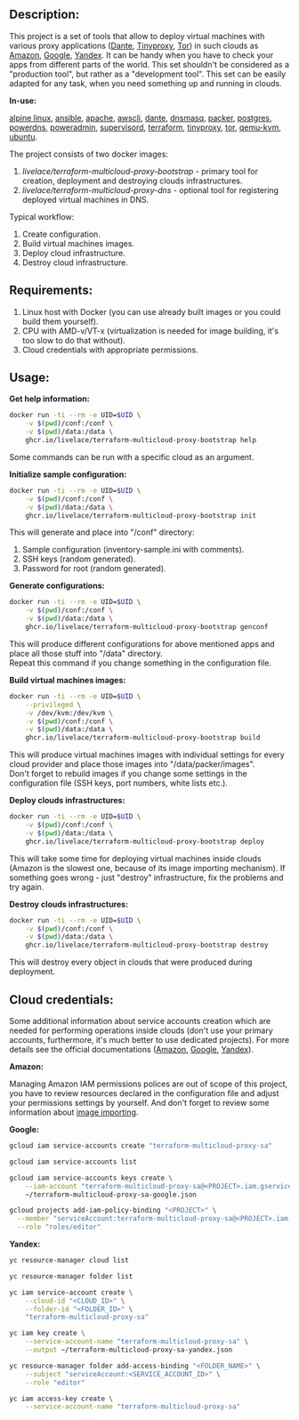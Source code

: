 ## Description:

This project is a set of tools that allow to deploy virtual machines with various proxy applications 
([Dante](https://www.inet.no/dante/), [Tinyproxy](https://github.com/tinyproxy/tinyproxy), [Tor](https://www.torproject.org/)) in such clouds as [Amazon](https://aws.amazon.com/), [Google](https://cloud.google.com/), [Yandex](https://cloud.yandex.com/). It can be handy when you have to check your apps from different parts of the world. This set shouldn't be considered as a "production tool", but rather as a "development tool". This set can be easily adapted for any task, when you need something up and running in clouds.

**In-use:**

[alpine linux](https://alpinelinux.org/), [ansible](https://www.ansible.com/), [apache](https://httpd.apache.org/), [awscli](https://github.com/aws/aws-cli), [dante](https://www.inet.no/dante/), [dnsmasq](http://www.thekelleys.org.uk/dnsmasq/doc.html), [packer](https://packer.io/), [postgres](https://www.postgresql.org/), [powerdns](https://www.powerdns.com/), [poweradmin](https://www.poweradmin.org/), [supervisord](http://supervisord.org/), [terraform](https://www.terraform.io/), [tinyproxy](https://github.com/tinyproxy/tinyproxy), [tor](https://www.torproject.org/), [qemu-kvm](https://www.qemu.org/), [ubuntu](https://ubuntu.com/).

The project consists of two docker images:

1. *livelace/terraform-multicloud-proxy-bootstrap* - primary tool for creation, deployment and destroying clouds infrastructures.
2. *livelace/terraform-multicloud-proxy-dns* - optional tool for registering deployed virtual machines in DNS. 

Typical workflow:

1. Create configuration.
2. Build virtual machines images.
3. Deploy cloud infrastructure.
4. Destroy cloud infrastructure.

## Requirements:

1. Linux host with Docker (you can use already built images or you could build them yourself). 
2. CPU with AMD-v/VT-x (virtualization is needed for image building, it's too slow to do that without).
3. Cloud credentials with appropriate permissions.

## Usage:


**Get help information:**

```bash
docker run -ti --rm -e UID=$UID \
    -v $(pwd)/conf:/conf \
    -v $(pwd)/data:/data \
    ghcr.io/livelace/terraform-multicloud-proxy-bootstrap help
```

Some commands can be run with a specific cloud as an argument.

**Initialize sample configuration:**

```bash
docker run -ti --rm -e UID=$UID \
    -v $(pwd)/conf:/conf \
    -v $(pwd)/data:/data \
    ghcr.io/livelace/terraform-multicloud-proxy-bootstrap init
```

This will generate and place into "/conf" directory:

1. Sample configuration (inventory-sample.ini with comments).
2. SSH keys (random generated).
3. Password for root (random generated).

**Generate configurations:**

```bash
docker run -ti --rm -e UID=$UID \
    -v $(pwd)/conf:/conf \
    -v $(pwd)/data:/data \
    ghcr.io/livelace/terraform-multicloud-proxy-bootstrap genconf
```

This will produce different configurations for above mentioned apps and place all those stuff into "/data" directory.  
Repeat this command if you change something in the configuration file.

**Build virtual machines images:**

```bash
docker run -ti --rm -e UID=$UID \
    --privileged \
    -v /dev/kvm:/dev/kvm \
    -v $(pwd)/conf:/conf \
    -v $(pwd)/data:/data \
    ghcr.io/livelace/terraform-multicloud-proxy-bootstrap build
```

This will produce virtual machines images with individual settings for every cloud provider and place those images into "/data/packer/images".  
Don't forget to rebuild images if you change some settings in the configuration file (SSH keys, port numbers, white lists etc.). 

**Deploy clouds infrastructures:**

```bash
docker run -ti --rm -e UID=$UID \
    -v $(pwd)/conf:/conf \
    -v $(pwd)/data:/data \
    ghcr.io/livelace/terraform-multicloud-proxy-bootstrap deploy
```

This will take some time for deploying virtual machines inside clouds (Amazon is the slowest one, because of its image importing mechanism). If something goes wrong - just "destroy" infrastructure, fix the problems and try again. 

**Destroy clouds infrastructures:**

```bash
docker run -ti --rm -e UID=$UID \
    -v $(pwd)/conf:/conf \
    -v $(pwd)/data:/data \
    ghcr.io/livelace/terraform-multicloud-proxy-bootstrap destroy
```

This will destroy every object in clouds that were produced during deployment.


## Cloud credentials:

Some additional information about service accounts creation which are needed for performing operations inside clouds (don't use your primary accounts, furthermore, it's much better to use dedicated projects). For more details see the official documentations ([Amazon](https://aws.amazon.com/cli/), [Google](https://cloud.google.com/sdk), [Yandex](https://cloud.yandex.com/docs/cli/)).

**Amazon:**
 
Managing Amazon IAM permissions polices are out of scope of this project, you have to review resources declared in the configuration file and adjust your permissions settings by yourself. And don't forget to review some information about [image importing](https://docs.aws.amazon.com/vm-import/latest/userguide/vmimport-image-import.html).

**Google:**

```bash
gcloud iam service-accounts create "terraform-multicloud-proxy-sa"

gcloud iam service-accounts list

gcloud iam service-accounts keys create \
    --iam-account "terraform-multicloud-proxy-sa@<PROJECT>.iam.gserviceaccount.com" \
    ~/terraform-multicloud-proxy-sa-google.json

gcloud projects add-iam-policy-binding "<PROJECT>" \
  --member "serviceAccount:terraform-multicloud-proxy-sa@<PROJECT>.iam.gserviceaccount.com" \
  --role "roles/editor"
```

**Yandex:**

```bash
yc resource-manager cloud list

yc resource-manager folder list

yc iam service-account create \
    --cloud-id "<CLOUD_ID>" \
    --folder-id "<FOLDER_ID>" \
    "terraform-multicloud-proxy-sa" 

yc iam key create \
    --service-account-name "terraform-multicloud-proxy-sa" \
    --output ~/terraform-multicloud-proxy-sa-yandex.json

yc resource-manager folder add-access-binding "<FOLDER_NAME>" \
    --subject "serviceAccount:<SERVICE_ACCOUNT_ID>" \
    --role "editor" 

yc iam access-key create \
    --service-account-name "terraform-multicloud-proxy-sa"
```

